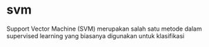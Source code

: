 # svm
Support Vector Machine (SVM) merupakan salah satu metode dalam supervised learning yang biasanya digunakan untuk klasifikasi
